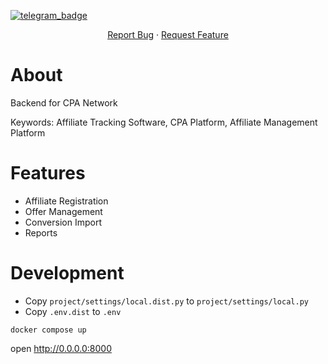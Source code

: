 [![telegram_badge]][telegram_link]

<div align="center">
  <p align="center">
    <a href="https://github.com/cpanova/cpa-network/issues">Report Bug</a>
    ·
    <a href="https://github.com/cpanova/cpa-network/issues">Request Feature</a>
  </p>
</div>

# About

Backend for CPA Network

Keywords: Affiliate Tracking Software, CPA Platform, Affiliate Management Platform

# Features

- Affiliate Registration
- Offer Management
- Conversion Import
- Reports


<!-- MARKDOWN LINKS & IMAGES -->
<!-- https://www.markdownguide.org/basic-syntax/#reference-style-links -->
[telegram_badge]: https://img.shields.io/badge/telegram-252850?style=plastic&logo=telegram
[telegram_link]: https://t.me/bloogrox

# Development

- Copy `project/settings/local.dist.py` to `project/settings/local.py`
- Copy `.env.dist` to `.env`

```
docker compose up
```

open http://0.0.0.0:8000